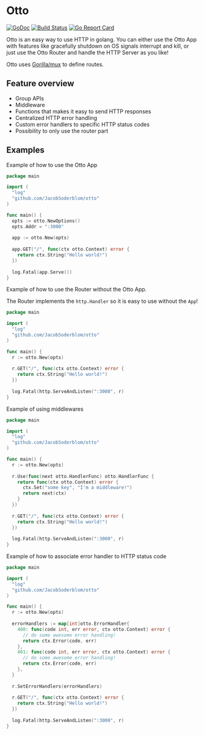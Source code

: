 # Otto
[![GoDoc](https://godoc.org/github.com/JacobSoderblom/otto?status.svg)](http://godoc.org/github.com/JacobSoderblom/otto)
[![Build Status](https://travis-ci.org/JacobSoderblom/otto.svg?branch=master)](https://travis-ci.org/JacobSoderblom/otto)
[![Go Report Card](https://goreportcard.com/badge/github.com/JacobSoderblom/otto)](https://goreportcard.com/report/github.com/JacobSoderblom/otto)

Otto is an easy way to use HTTP in golang. You can either use the Otto App with features like gracefully shutdown on OS signals interrupt and kill, or just use the Otto Router and handle the HTTP Server as you like!

Otto uses [Gorilla/mux](https://github.com/gorilla/mux) to define routes.

## Feature overview

- Group APIs
- Middleware
- Functions that makes it easy to send HTTP responses
- Centralized HTTP error handling
- Custom error handlers to specific HTTP status codes
- Possibility to only use the router part

## Examples

Example of how to use the Otto App

```Go
package main

import (
  "log"
  "github.com/JacobSoderblom/otto"
)

func main() {
  opts := otto.NewOptions()
  opts.Addr = ":3000"
  
  app := otto.New(opts)
  
  app.GET("/", func(ctx otto.Context) error {
    return ctx.String("Hello world!")
  })
  
  log.Fatal(app.Serve())
}
```

Example of how to use the Router without the Otto App.

The Router implements the `http.Handler` so it is easy to use without the `App`!


```Go
package main

import (
  "log"
  "github.com/JacobSoderblom/otto"
)

func main() {
  r := otto.New(opts)
  
  r.GET("/", func(ctx otto.Context) error {
    return ctx.String("Hello world!")
  })
  
  log.Fatal(http.ServeAndListen(":3000", r)
}
```

Example of using middlewares


```Go
package main

import (
  "log"
  "github.com/JacobSoderblom/otto"
)

func main() {
  r := otto.New(opts)
  
  r.Use(func(next otto.HandlerFunc) otto.HandlerFunc {
    return func(ctx otto.Context) error {
      ctx.Set("some key", "I'm a middleware!")
      return next(ctx)
    }
  })
  
  r.GET("/", func(ctx otto.Context) error {
    return ctx.String("Hello world!")
  })
  
  log.Fatal(http.ServeAndListen(":3000", r)
}
```

Example of how to associate error handler to HTTP status code


```Go
package main

import (
  "log"
  "github.com/JacobSoderblom/otto"
)

func main() {
  r := otto.New(opts)
  
  errorHandlers := map[int]otto.ErrorHandler{
    400: func(code int, err error, ctx otto.Context) error {
      // do some awesome error handling!
      return ctx.Error(code, err)
    },
    401: func(code int, err error, ctx otto.Context) error {
      // do some awesome error handling!
      return ctx.Error(code, err)
    },
  }
  
  r.SetErrorHandlers(errorHandlers)
  
  r.GET("/", func(ctx otto.Context) error {
    return ctx.String("Hello world!")
  })
  
  log.Fatal(http.ServeAndListen(":3000", r)
}
```
